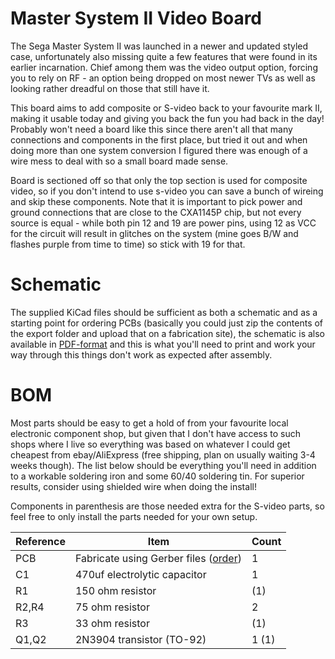 # Master System II Video Board

The Sega Master System II was launched in a newer and updated styled case, unfortunately also missing quite a few features that were found in its earlier incarnation. Chief among them was the video output option, forcing you to rely on RF - an option being dropped on most newer TVs as well as looking rather dreadful on those that still have it.

This board aims to add composite or S-video back to your favourite mark II, making it usable today and giving you back the fun you had back in the day! Probably won't need a board like this since there aren't all that many connections and components in the first place, but tried it out and when doing more than one system conversion I figured there was enough of a wire mess to deal with so a small board made sense.

Board is sectioned off so that only the top section is used for composite video, so if you don't intend to use s-video you can save a bunch of wireing and skip these components. Note that it is important to pick power and ground connections that are close to the CXA1145P chip, but not every source is equal - while both pin 12 and 19 are power pins, using 12 as VCC for the circuit will result in glitches on the system (mine goes B/W and flashes purple from time to time) so stick with 19 for that.

# Schematic
The supplied KiCad files should be sufficient as both a schematic and as a  starting point for ordering PCBs (basically you could just zip the contents of the export folder and upload that on a fabrication site), the schematic is also available in [PDF-format](https://github.com/tebl/SMS2_Composite_Board/raw/master/export/Master%20System%20II%20Video%20Board.pdf) and this is what you'll need to print and work your way through this things don't work as expected after assembly.

# BOM
Most parts should be easy to get a hold of from your favourite local electronic component shop, but given that I don't have access to such shops where I live so everything was based on whatever I could get cheapest from ebay/AliExpress (free shipping, plan on usually waiting 3-4 weeks though). The list below should be everything you'll need in addition to a workable soldering iron and some 60/40 soldering tin. For superior results, consider using shielded wire when doing the install!

Components in parenthesis are those needed extra for the S-video parts, so feel free to only install the parts needed for your own setup.

| Reference    | Item                                  | Count |
| ------------ | ------------------------------------- | ----- |
| PCB          | Fabricate using Gerber files ([order](https://www.pcbway.com/project/shareproject/Atari_2600_Composite_Mod.html=88707))  |     1 |
| C1           | 470uf electrolytic capacitor          |     1 |
| R1           | 150 ohm resistor                      |   (1) | 
| R2,R4        | 75 ohm resistor                       |     2 |
| R3           | 33 ohm resistor                       |   (1) |
| Q1,Q2        | 2N3904 transistor (TO-92)             | 1 (1) |